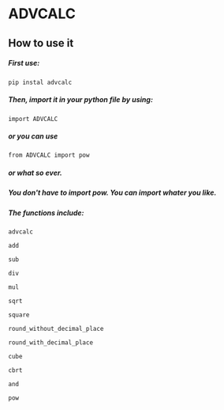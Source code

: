 # ADVCALC

## How to use it
##### First use:
`pip instal advcalc`
##### Then, import it in your python file by using:
`import ADVCALC` 
##### or you can use
`from ADVCALC import pow` 
##### or what so ever.
##### You don't have to import pow. You can import whater you like.

##### The functions include:
`advcalc`

`add`

`sub`

`div`

`mul`

`sqrt`

`square`

`round_without_decimal_place`

`round_with_decimal_place`

`cube`

`cbrt`

`and`

`pow`